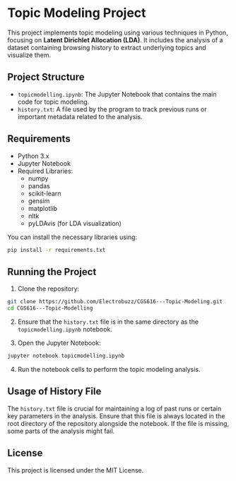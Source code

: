 # Topic Modeling Project

This project implements topic modeling using various techniques in Python, focusing on **Latent Dirichlet Allocation (LDA)**. It includes the analysis of a dataset containing browsing history to extract underlying topics and visualize them.

## Project Structure

- `topicmodelling.ipynb`: The Jupyter Notebook that contains the main code for topic modeling.
- `history.txt`: A file used by the program to track previous runs or important metadata related to the analysis.

## Requirements

- Python 3.x
- Jupyter Notebook
- Required Libraries:
  - numpy
  - pandas
  - scikit-learn
  - gensim
  - matplotlib
  - nltk
  - pyLDAvis (for LDA visualization)

You can install the necessary libraries using:

```bash
pip install -r requirements.txt
```

## Running the Project

1. Clone the repository:

```bash
git clone https://github.com/Electrobuzz/CGS616---Topic-Modeling.git
cd CGS616---Topic-Modelling
```

2. Ensure that the `history.txt` file is in the same directory as the `topicmodelling.ipynb` notebook.

3. Open the Jupyter Notebook:

```bash
jupyter notebook topicmodelling.ipynb
```

4. Run the notebook cells to perform the topic modeling analysis.

## Usage of History File

The `history.txt` file is crucial for maintaining a log of past runs or certain key parameters in the analysis. Ensure that this file is always located in the root directory of the repository alongside the notebook. If the file is missing, some parts of the analysis might fail.

## License

This project is licensed under the MIT License.
